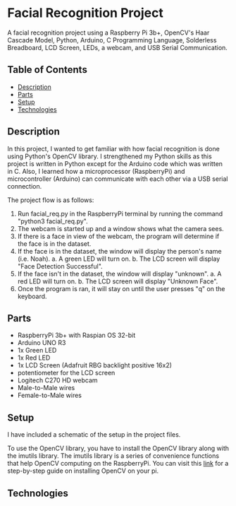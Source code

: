# Facial Recognition Project 

A facial recognition project using a Raspberry Pi 3b+, OpenCV's Haar Cascade Model, Python, Arduino, C Programming Language, Solderless Breadboard,
LCD Screen, LEDs, a webcam, and USB Serial Communication.

## Table of Contents 

* [Description](#description)
* [Parts](#parts)
* [Setup](#setup)
* [Technologies](#technologies)

## Description 

In this project, I wanted to get familiar with how facial recognition is done using Python's OpenCV library. I strengthened my Python skills as this 
project is written in Python except for the Arduino code which was written in C. Also, I learned how a microprocessor (RaspberryPi) and microcontroller
(Arduino) can communicate with each other via a USB serial connection. 

The project flow is as follows:

1. Run facial_req.py in the RaspberryPi terminal by running the command "python3 facial_req.py". 
2. The webcam is started up and a window shows what the camera sees.
3. If there is a face in view of the webcam, the program will determine if the face is in the dataset.
4. If the face is in the dataset, the window will display the person's name (i.e. Noah).
   a. A green LED will turn on.
   b. The LCD screen will display "Face Detection Successful".
5. If the face isn't in the dataset, the window will display "unknown".
   a. A red LED will turn on.
   b. The LCD screen will display "Unknown Face".
6. Once the program is ran, it will stay on until the user presses "q" on the keyboard.

## Parts

- RaspberryPi 3b+ with Raspian OS 32-bit
- Arduino UNO R3
- 1x Green LED
- 1x Red LED
- 1x LCD Screen (Adafruit RBG backlight positive 16x2)
- potentiometer for the LCD screen
- Logitech C270 HD webcam
- Male-to-Male wires
- Female-to-Male wires

## Setup

I have included a schematic of the setup in the project files. 

To use the OpenCV library, you have to install the OpenCV library along with the imutils library. The imutils library is a series
of convenience functions that help OpenCV computing on the RaspberryPi. You can visit this [link](https://pimylifeup.com/raspberry-pi-opencv/)
for a step-by-step guide on installing OpenCV on your pi. 

## Technologies
